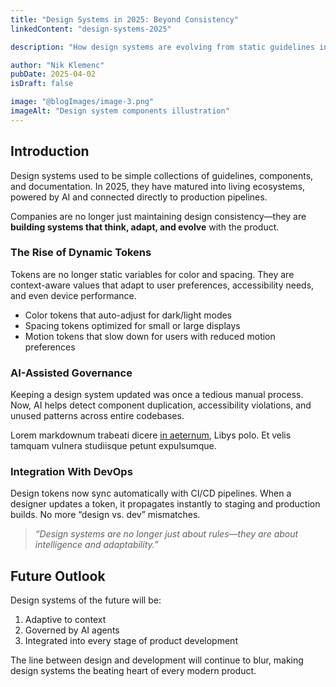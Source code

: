 ```yaml
---
title: "Design Systems in 2025: Beyond Consistency"
linkedContent: "design-systems-2025"

description: "How design systems are evolving from static guidelines into dynamic, AI-powered ecosystems that drive product innovation."

author: "Nik Klemenc"
pubDate: 2025-04-02
isDraft: false

image: "@blogImages/image-3.png"
imageAlt: "Design system components illustration"
---
```


## Introduction

Design systems used to be simple collections of guidelines, components, and documentation. In 2025, they have matured into living ecosystems, powered by AI and connected directly to production pipelines.

Companies are no longer just maintaining design consistency—they are **building systems that think, adapt, and evolve** with the product.

### The Rise of Dynamic Tokens

Tokens are no longer static variables for color and spacing. They are context-aware values that adapt to user preferences, accessibility needs, and even device performance.

-   Color tokens that auto-adjust for dark/light modes
-   Spacing tokens optimized for small or large displays
-   Motion tokens that slow down for users with reduced motion preferences

### AI-Assisted Governance

Keeping a design system updated was once a tedious manual process. Now, AI helps detect component duplication, accessibility violations, and unused patterns across entire codebases.

Lorem markdownum trabeati dicere [in aeternum](http://example.com), Libys polo. Et velis tamquam vulnera studiisque petunt expulsumque.

### Integration With DevOps

Design tokens now sync automatically with CI/CD pipelines. When a designer updates a token, it propagates instantly to staging and production builds. No more “design vs. dev” mismatches.

> _“Design systems are no longer just about rules—they are about intelligence and adaptability.”_

## Future Outlook

Design systems of the future will be:

1. Adaptive to context
2. Governed by AI agents
3. Integrated into every stage of product development

The line between design and development will continue to blur, making design systems the beating heart of every modern product.
